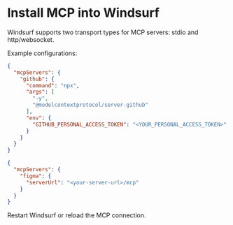 # Install MCP into Windsurf

Windsurf supports two transport types for MCP servers: stdio and http/websocket.

Example configurations:

```json
{
  "mcpServers": {
    "github": {
      "command": "npx",
      "args": [
        "-y",
        "@modelcontextprotocol/server-github"
      ],
      "env": {
        "GITHUB_PERSONAL_ACCESS_TOKEN": "<YOUR_PERSONAL_ACCESS_TOKEN>"
      }
    }
  }
}
```

```json
{
  "mcpServers": {
    "figma": {
      "serverUrl": "<your-server-url>/mcp"
    }
  }
}
```

Restart Windsurf or reload the MCP connection.
